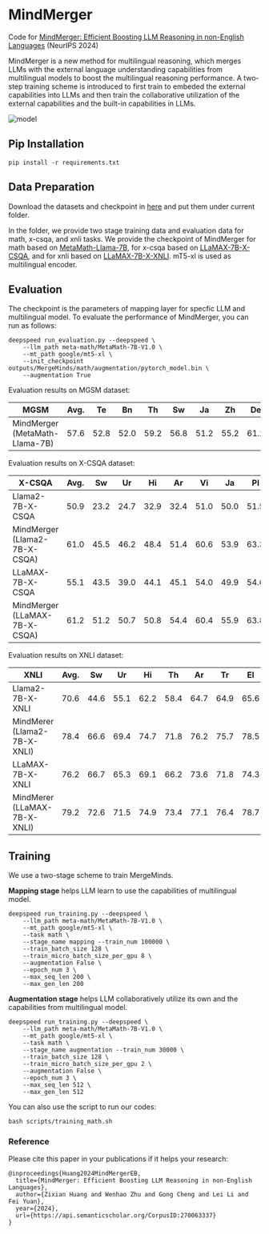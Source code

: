 # MindMerger
Code for [MindMerger: Efficient Boosting LLM Reasoning in non-English Languages](https://arxiv.org/pdf/2405.17386) (NeurIPS 2024)

MindMerger is a new method for multilingual reasoning, which merges LLMs with the external language understanding capabilities from multilingual models to boost the multilingual reasoning performance. 
A two-step training scheme is introduced to first train to embeded the external capabilities into LLMs and then train the collaborative utilization of the external capabilities and the built-in capabilities in LLMs.

![model](model.png)

## Pip Installation
```angular2html
pip install -r requirements.txt
```

## Data Preparation
Download the datasets and checkpoint in [here](https://drive.google.com/drive/folders/1Rm5ppr1fCd4KbiDR2LSFKNChq_uSfiSE?usp=drive_link) and put them under current folder.

In the folder, we provide two stage training data and evaluation data for math, x-csqa, and xnli tasks.
We provide the checkpoint of MindMerger for math based on [MetaMath-Llama-7B](https://huggingface.co/meta-math/MetaMath-7B-V1.0), for x-csqa based on [LLaMAX-7B-X-CSQA](https://huggingface.co/LLaMAX/LLaMAX2-7B-X-CSQA), and for xnli based on [LLaMAX-7B-X-XNLI](https://huggingface.co/LLaMAX/LLaMAX2-7B-XNLI). mT5-xl is used as multilingual encoder.

## Evaluation
The checkpoint is the parameters of mapping layer for specfic LLM and multilingual model. To evaluate the performance of MindMerger, you can run as follows:
```angular2html
deepspeed run_evaluation.py --deepspeed \
    --llm_path meta-math/MetaMath-7B-V1.0 \
    --mt_path google/mt5-xl \
    --init_checkpoint outputs/MergeMinds/math/augmentation/pytorch_model.bin \
    --augmentation True
```

Evaluation results on MGSM dataset:

| MGSM              | Avg.  | Te   |Bn | Th   | Sw   | Ja   | Zh   | De   | Fr | Ru   | Es   | En   |
|-------------------|-------|------|------|------|------|------|------|----|------|------|------|------|
| MindMerger (MetaMath-Llama-7B)  | 57.6  | 52.8 | 52.0 | 59.2 | 56.8 | 51.2 | 55.2 |61.2| 55.2 | 61.6 | 62.4 | 66.0 |


Evaluation results on X-CSQA dataset:

| X-CSQA                        | Avg. | Sw   | Ur   | Hi   | Ar   | Vi    | Ja    | Pl    | Zh     | Nl   | Ru   | It    | De    | Pt     | Fr     | Es    | En     |
|-------------------------------|------|------|------|------|------|-------|-------|-------|--------|------|------|-------|-------|--------|--------|-------|--------|
| Llama2-7B-X-CSQA              | 50.9 | 23.2 | 24.7 | 32.9 | 32.4 | 51.0  | 50.0  | 51.5  | 55.6   | 56.9 | 55.8 | 58.8  | 59.9  | 60.4   | 61.8   | 61.9  | 78.1   | 
| MindMerger (Llama2-7B-X-CSQA) | 61.0 | 45.5 | 46.2 | 48.4 | 51.4 | 60.6 | 53.9 | 63.3 | 62.9 | 63.8 | 63.7 | 66.8 | 67.0 | 67.1 | 68.1 | 69.1 | 78.1 |
| LLaMAX-7B-X-CSQA              | 55.1 | 43.5 | 39.0 | 44.1 | 45.1 | 54.0  | 49.9  | 54.6  | 58.2   | 58.9 | 57.1 | 59.1  | 59.0  | 60.9   | 61.6   | 62.7  | 74.0   | 
| MindMerger (LLaMAX-7B-X-CSQA) | 61.2 | 51.2 | 50.7 | 50.8 | 54.4 | 60.4  | 55.9  | 63.8  | 64.4   | 64.3 | 61.5 | 64.2  | 64.1  | 65.3   | 64.6   | 67.7  | 75.4   |


Evaluation results on XNLI dataset:

| XNLI                          | Avg.  | Sw   | Ur   | Hi    | Th    | Ar   | Tr    | El   | Vi    | Zh    | Ru   | Bg    | De    | Fr    | Es    | En    |
|-------------------------------|-------|------|------|-------|-------|---------------------------------------------------------------------------------------------------------------------------------------------------------------------------|-------|------|-------|-------|------|-------|-------|-------|-------|-------|
| Llama2-7B-X-XNLI              | 70.6  | 44.6 | 55.1 | 62.2  | 58.4  | 64.7 | 64.9  | 65.6 | 75.4  | 75.9  | 78.9 | 78.6  | 80.7  | 81.7  | 83.1  | 89.5  |
| MindMerer (Llama2-7B-X-XNLI)  | 78.4 | 66.6 | 69.4 | 74.7 | 71.8 | 76.2 | 75.7 | 78.5 | 80.3 | 80.0 | 80.7 | 82.4 | 83.5 | 83.9 | 84.4 | 88.7 |
| LLaMAX-7B-X-XNLI              | 76.2  | 66.7 | 65.3 | 69.1  | 66.2  | 73.6 | 71.8  | 74.3 | 77.4  | 78.3  | 80.3 | 81.6  | 82.2  | 83.0  | 84.1  | 89.7  | 
| MindMerer (LLaMAX-7B-X-XNLI)  | 79.2  | 72.6 | 71.5 | 74.9  | 73.4  | 77.1 | 76.4  | 78.7 | 80.4  | 80.5  | 80.8 | 82.4  | 83.1  | 84.1  | 84.5  | 88.5  |


## Training
We use a two-stage scheme to train MergeMinds.

**Mapping stage** helps LLM learn to use the capabilities of multilingual model.
```angular2html
deepspeed run_training.py --deepspeed \
    --llm_path meta-math/MetaMath-7B-V1.0 \
    --mt_path google/mt5-xl \
    --task math \
    --stage_name mapping --train_num 100000 \
    --train_batch_size 128 \
    --train_micro_batch_size_per_gpu 8 \
    --augmentation False \
    --epoch_num 3 \
    --max_seq_len 200 \
    --max_gen_len 200 
```

**Augmentation stage** helps LLM collaboratively utilize its own and the capabilities from multilingual model.
```angular2html
deepspeed run_training.py --deepspeed \
    --llm_path meta-math/MetaMath-7B-V1.0 \
    --mt_path google/mt5-xl \
    --task math \
    --stage_name augmentation --train_num 30000 \
    --train_batch_size 128 \
    --train_micro_batch_size_per_gpu 2 \
    --augmentation False \
    --epoch_num 3 \
    --max_seq_len 512 \
    --max_gen_len 512
```
You can also use the script to run our codes:
```
bash scripts/training_math.sh
```

### Reference

Please cite this paper in your publications if it helps your research:

```
@inproceedings{Huang2024MindMergerEB,
  title={MindMerger: Efficient Boosting LLM Reasoning in non-English Languages},
  author={Zixian Huang and Wenhao Zhu and Gong Cheng and Lei Li and Fei Yuan},
  year={2024},
  url={https://api.semanticscholar.org/CorpusID:270063337}
}
```
